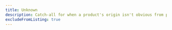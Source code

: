 ```yaml
---
title: Unknown
description: Catch-all for when a product's origin isn't obvious from product pages.
excludeFromListing: true
---
```

